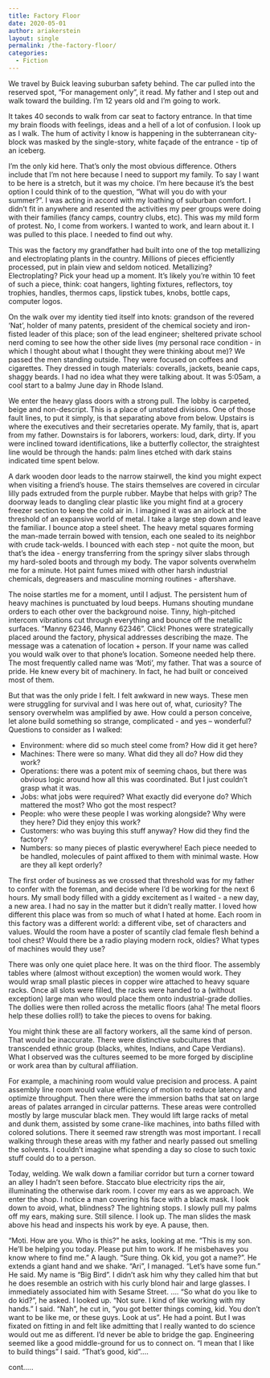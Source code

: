 ```yaml
---
title: Factory Floor
date: 2020-05-01
author: ariakerstein
layout: single
permalink: /the-factory-floor/
categories:
  - Fiction
---
```


We travel by Buick leaving suburban safety behind. The car pulled into the reserved spot, “For management only”, it read. My father and I step out and walk toward the building. I’m 12 years old and I’m going to work.

It takes 40 seconds to walk from car seat to factory entrance. In that time my brain floods with feelings, ideas and a hell of a lot of confusion. I look up as I walk. The hum of activity I know is happening in the subterranean city-block was masked by the single-story, white façade of the entrance - tip of an iceberg.

I’m the only kid here. That’s only the most obvious difference. Others include that I’m not here because I need to support my family. To say I want to be here is a stretch, but it was my choice. I’m here because it’s the best option I could think of to the question, “What will you do with your summer?”. I was acting in accord with my loathing of suburban comfort. I didn’t fit in anywhere and resented the activities my peer groups were doing with their families (fancy camps, country clubs, etc). This was my mild form of protest. No, I come from workers. I wanted to work, and learn about it. I was pulled to this place. I needed to find out why. 

This was the factory my grandfather had built into one of the top metallizing and electroplating plants in the country. Millions of pieces efficiently processed, put in plain view and seldom noticed. Metallizing? Electroplating? Pick your head up a moment. It’s likely you’re within 10 feet of such a piece, think: coat hangers, lighting fixtures, reflectors, toy trophies, handles, thermos caps, lipstick tubes, knobs, bottle caps, computer logos.

On the walk over my identity tied itself into knots: grandson of the revered ‘Nat’, holder of many patents, president of the chemical society and iron-fisted leader of this place; son of the lead engineer; sheltered private school nerd coming to see how the other side lives (my personal race condition - in which I thought about what I thought they were thinking about me)?
We passed the men standing outside. They were focused on coffees and cigarettes. They dressed in tough materials: coveralls, jackets, beanie caps, shaggy beards. I had no idea what they were talking about. It was 5:05am, a cool start to a balmy June day in Rhode Island.

We enter the heavy glass doors with a strong pull. The lobby is carpeted, beige and non-descript. This is a place of unstated divisions. One of those fault lines, to put it simply, is that separating above from below. Upstairs is where the executives and their secretaries operate. My family, that is, apart from my father. Downstairs is for laborers, workers: loud, dark, dirty. If you were inclined toward identifications, like a butterfly collector, the straightest line would be through the hands: palm lines etched with dark stains indicated time spent below.

A dark wooden door leads to the narrow stairwell, the kind you might expect when visiting a friend’s house. The stairs themselves are covered in circular lilly pads extruded from the purple rubber. Maybe that helps with grip? The doorway leads to dangling clear plastic like you might find at a grocery freezer section to keep the cold air in. I imagined it was an airlock at the threshold of an expansive world of metal. I take a large step down and leave the familiar. I bounce atop a steel sheet. The heavy metal squares forming the man-made terrain bowed with tension, each one sealed to its neighbor with crude tack-welds. I bounced with each step - not quite the moon, but that’s the idea - energy transferring from the springy silver slabs through my hard-soled boots and through my body. The vapor solvents overwhelm me for a minute. Hot paint fumes mixed with other harsh industrial chemicals, degreasers and masculine morning routines - aftershave.

The noise startles me for a moment, until I adjust. The persistent hum of heavy machines is punctuated by loud beeps. Humans shouting mundane orders to each other over the background noise. Tinny, high-pitched intercom vibrations cut through everything and bounce off the metallic surfaces. “Manny 62346, Manny 62346”. Click! Phones were strategically placed around the factory, physical addresses describing the maze. The message was a catenation of location + person. If your name was called you would walk over to that phone’s location. Someone needed help there. The most frequently called name was ‘Moti’, my father. That was a source of pride. He knew every bit of machinery. In fact, he had built or conceived most of them.

But that was the only pride I felt. I felt awkward in new ways. These men were struggling for survival and I was here out of, what, curiosity? The sensory overwhelm was amplified by awe. How could a person conceive, let alone build something so strange, complicated - and yes – wonderful? 
Questions to consider as I walked:
-   Environment: where did so much steel come from? How did it get here?
-   Machines: There were so many. What did they all do? How did they work?
-   Operations: there was a potent mix of seeming chaos, but there was obvious logic around how all this was coordinated. But I just couldn’t grasp what it was.
-   Jobs: what jobs were required? What exactly did everyone do? Which mattered the most? Who got the most respect?  
-   People: who were these people I was working alongside? Why were they here? Did they enjoy this work?
-   Customers: who was buying this stuff anyway? How did they find the factory?
-   Numbers: so many pieces of plastic everywhere! Each piece needed to be handled, molecules of paint affixed to them with minimal waste. How are they all kept orderly? 
 
The first order of business as we crossed that threshold was for my father to confer with the foreman, and decide where I’d be working for the next 6 hours. My small body filled with a giddy excitement as I waited - a new day, a new area. I had no say in the matter but it didn’t really matter. I loved how different this place was from so much of what I hated at home. 
Each room in this factory was a different world: a different vibe, set of characters and values. Would the room have a poster of scantily clad female flesh behind a tool chest? Would there be a radio playing modern rock, oldies? What types of machines would they use? 

There was only one quiet place here. It was on the third floor. The assembly tables where (almost without exception) the women would work. They would wrap small plastic pieces in copper wire attached to heavy square racks. Once all slots were filled, the racks were handed to a (without exception) large man who would place them onto industrial-grade dollies. The dollies were then rolled across the metallic floors (aha! The metal floors help these dollies roll!) to take the pieces to ovens for baking.

You might think these are all factory workers, all the same kind of person. That would be inaccurate. There were distinctive subcultures that transcended ethnic group (blacks, whites, Indians, and Cape Verdians). What I observed was the cultures seemed to be more forged by discipline or work area than by cultural affiliation.

For example, a machining room would value precision and process. A paint assembly line room would value efficiency of motion to reduce latency and optimize throughput. Then there were the immersion baths that sat on large areas of palates arranged in circular patterns. These areas were controlled mostly by large muscular black men. They would lift large racks of metal and dunk them, assisted by some crane-like machines, into baths filled with colored solutions. There it seemed raw strength was most important. I recall walking through these areas with my father and nearly passed out smelling the solvents. I couldn’t imagine what spending a day so close to such toxic stuff could do to a person.

Today, welding. We walk down a familiar corridor but turn a corner toward an alley I hadn’t seen before. Staccato blue electricity rips the air, illuminating the otherwise dark room. I cover my ears as we approach. We enter the shop. I notice a man covering his face with a black mask. I look down to avoid, what, blindness? 
The lightning stops. I slowly pull my palms off my ears, making sure. Still silence. I look up. The man slides the mask above his head and inspects his work by eye. A pause, then.

“Moti. How are you. Who is this?” he asks, looking at me.
“This is my son. He’ll be helping you today. Please put him to work. If he misbehaves you know where to find me.” A laugh. 
“Sure thing. Ok kid, you got a name?”. He extends a giant hand and we shake. 
“Ari”, I managed.
“Let’s have some fun.” He said. My name is “Big Bird”. I didn’t ask him why they called him that but he does resemble an ostrich with his curly blond hair and large glasses. I immediately associated him with Sesame Street. 
….
“So what do you like to do kid?”, he asked. I looked up.
“Not sure. I kind of like working with my hands.” I said.
“Nah”, he cut in, “you got better things coming, kid. You don’t want to be like me, or these guys. Look at us”. He had a point. But I was fixated on fitting in and felt like admitting that I really wanted to do science would out me as different. I’d never be able to bridge the gap. Engineering seemed like a good middle-ground for us to connect on.
“I mean that I like to build things” I said.
“That’s good, kid”....

cont…..

